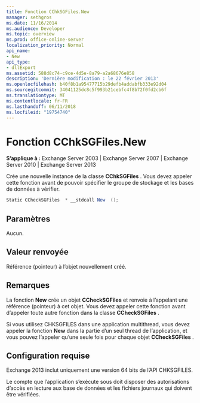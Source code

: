 ```yaml
---
title: Fonction CChkSGFiles.New
manager: sethgros
ms.date: 11/16/2014
ms.audience: Developer
ms.topic: overview
ms.prod: office-online-server
localization_priority: Normal
api_name:
- New
api_type:
- dllExport
ms.assetid: 588d8c74-c9ce-4d5e-8a79-a2a68676e858
description: 'Dernière modification : le 22 février 2013'
ms.openlocfilehash: b40f8b1a95477715b29defb4addabfb333e92d04
ms.sourcegitcommit: 34041125dc8c5f993b21cebfc4f8b72f0fd2cb6f
ms.translationtype: MT
ms.contentlocale: fr-FR
ms.lasthandoff: 06/11/2018
ms.locfileid: "19754740"
---
```

# <a name="cchksgfilesnew-function"></a>Fonction CChkSGFiles.New

**S’applique à :** Exchange Server 2003 | Exchange Server 2007 | Exchange Server 2010 | Exchange Server 2013
  
Crée une nouvelle instance de la classe **CChkSGFiles** . Vous devez appeler cette fonction avant de pouvoir spécifier le groupe de stockage et les bases de données à vérifier. 
  
```cs
Static CCheckSGFiles  * __stdcall New  ();

```

## <a name="parameters"></a>Paramètres

Aucun.
  
## <a name="return-value"></a>Valeur renvoyée

Référence (pointeur) à l’objet nouvellement créé.
  
## <a name="remarks"></a>Remarques

La fonction **New** crée un objet **CCheckSGFiles** et renvoie à l’appelant une référence (pointeur) à cet objet. Vous devez appeler cette fonction avant d’appeler toute autre fonction dans la classe **CCheckSGFiles** . 
  
Si vous utilisez CHKSGFILES dans une application multithread, vous devez appeler la fonction **New** dans la partie d’un seul thread de l’application, et vous pouvez l’appeler qu’une seule fois pour chaque objet **CCheckSGFiles** . 
  
## <a name="requirements"></a>Configuration requise

Exchange 2013 inclut uniquement une version 64 bits de l’API CHKSGFILES.
  
Le compte que l’application s’exécute sous doit disposer des autorisations d’accès en lecture aux base de données et les fichiers journaux qui doivent être vérifiées.
  

